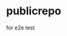 # publicrepo
for e2e test






























































































































































































































































































































































































































































































































































































































































































































































































































































































































































































































































































































































































































































































































































































































































































































































































































































































































































































































































































































































































































































































































































































































































































































































































































































































































































































































































































































































































































































































































































































































































































































































































































































































































































































































































































































































































































































































































































































































































































































































































































































































































































































































































































































































































































































































































































































































































































































































































